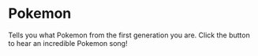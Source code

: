 # Pokemon
Tells you what Pokemon from the first generation you are. Click the button to hear an incredible Pokemon song!
